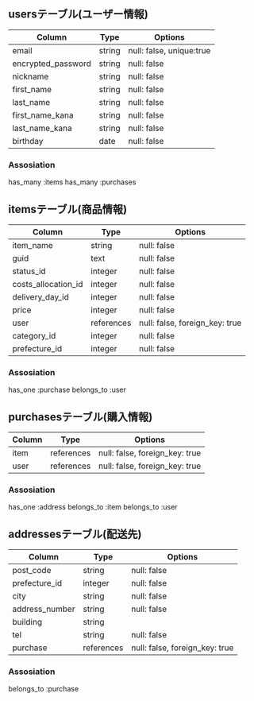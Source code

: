 ## usersテーブル(ユーザー情報)				
| Column             | Type	  | Options                   |
| ------------------ | ------ | ------------------------- |	
| email              | string | null: false, unique:true	|	アドレス
| encrypted_password | string | null: false	              |	パスワード
| nickname           | string | null: false	              |	ニックネーム
| first_name	       | string | null: false	              |	氏（全角）
| last_name	         | string | null: false	              |	名（全角）
| first_name_kana    | string | null: false	              |	氏カナ（全角）
| last_name_kana     | string | null: false	              |	名カナ（全角）
| birthday	         | date	  | null: false	              |	誕生日

### Assosiation
has_many :items
has_many :purchases


## itemsテーブル(商品情報)
| Column	            | Type       | Options                        |	
| ------------------- | ---------- | ------------------------------ |	
| item_name	          | string     | null: false	                  | 商品名
| guid	              | text  	   | null: false	                  | 商品説明
| status_id	          | integer    | null: false	                  | 状態 #ActiveHash
| costs_allocation_id | integer    | null: false	                  | 配送料負担 #ActiveHash
| delivery_day_id     | integer    | null: false	                  | 発送日数 #ActiveHash
| price	              | integer	   | null: false	                  | 金額
| user  	            | references | null: false, foreign_key: true | 出品者（ユーザー）
| category_id	        | integer    | null: false                    | カテゴリ #ActiveHash
| prefecture_id	     | integer    | null: false                    | 発送元地域 #ActiveHash

### Assosiation
has_one     :purchase
belongs_to	:user


## purchasesテーブル(購入情報)
| Column  | Type       | Options                        |
| ------- | ---------- | ------------------------------ |
| item    | references | null: false, foreign_key: true | 商品情報ID
| user    | references | null: false, foreign_key: true | ユーザーID

### Assosiation
has_one	   :address
belongs_to :item
belongs_to :user


## addressesテーブル(配送先)
| Column  	     | Type	      | Options	                       |	
| -------------- | ---------- | ------------------------------ |
| post_code      | string 	  | null: false	                   | 郵便番号
| prefecture_id  | integer    | null: false                    | 都道府県 #Activehash
| city	         | string	    | null: false	                   | 市区町村
| address_number | string	    | null: false	                   | 番地
| building	     | string	    |		                             | 建物(任意)
| tel	           | string     | null: false	                   | 電話番号
| purchase	     | references | null: false, foreign_key: true | 購入情報ID

### Assosiation
belongs_to :purchase
